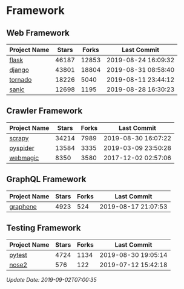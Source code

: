 # Framework

## Web Framework

| Project Name | Stars | Forks | Last Commit |
| ------------ | ----- | ----- | ----------- |
| [flask](https://github.com/pallets/flask) | 46187 | 12853 | 2019-08-24 16:09:32 |
| [django](https://github.com/django/django) | 43801 | 18804 | 2019-08-31 08:58:40 |
| [tornado](https://github.com/tornadoweb/tornado) | 18226 | 5040 | 2019-08-11 23:44:12 |
| [sanic](https://github.com/huge-success/sanic) | 12698 | 1195 | 2019-08-28 16:30:23 |

## Crawler Framework

| Project Name | Stars | Forks | Last Commit |
| ------------ | ----- | ----- | ----------- |
| [scrapy](https://github.com/scrapy/scrapy) | 34214 | 7989 | 2019-08-30 16:07:22 |
| [pyspider](https://github.com/binux/pyspider) | 13584 | 3335 | 2019-03-09 23:50:28 |
| [webmagic](https://github.com/code4craft/webmagic) | 8350 | 3580 | 2017-12-02 02:57:06 |

## GraphQL Framework

| Project Name | Stars | Forks | Last Commit |
| ------------ | ----- | ----- | ----------- |
| [graphene](https://github.com/graphql-python/graphene) | 4923 | 524 | 2019-08-17 21:07:53 |

## Testing Framework

| Project Name | Stars | Forks | Last Commit |
| ------------ | ----- | ----- | ----------- |
| [pytest](https://github.com/pytest-dev/pytest) | 4724 | 1134 | 2019-08-30 19:05:14 |
| [nose2](https://github.com/nose-devs/nose2) | 576 | 122 | 2019-07-12 15:42:18 |

*Update Date: 2019-09-02T07:00:35*